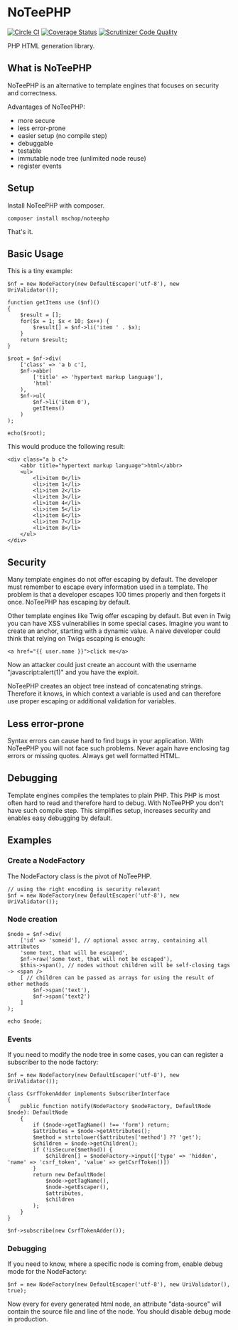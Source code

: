 # NoTeePHP

[![Circle CI](https://circleci.com/gh/mschop/NoTeePHP/tree/master.svg?style=svg)](https://circleci.com/gh/mschop/NoTeePHP/tree/master)
[![Coverage Status](https://coveralls.io/repos/github/mschop/NoTeePHP/badge.svg?branch=master)](https://coveralls.io/github/mschop/NoTeePHP?branch=master)
[![Scrutinizer Code Quality](https://scrutinizer-ci.com/g/mschop/NoTeePHP/badges/quality-score.png?b=master)](https://scrutinizer-ci.com/g/mschop/NoTeePHP/?branch=master)

PHP HTML generation library.

## What is NoTeePHP

NoTeePHP is an alternative to template engines that focuses on security and correctness.

Advantages of NoTeePHP:

- more secure
- less error-prone
- easier setup (no compile step)
- debuggable
- testable
- immutable node tree (unlimited node reuse)
- register events

## Setup

Install NoTeePHP with composer.

```
composer install mschop/noteephp
```

That's it.

## Basic Usage

This is a tiny example:

    $nf = new NodeFactory(new DefaultEscaper('utf-8'), new UriValidator());

    function getItems use ($nf)()
    {
        $result = [];
        for($x = 1; $x < 10; $x++) {
            $result[] = $nf->li('item ' . $x);
        }
        return $result;
    }
    
    $root = $nf->div(
        ['class' => 'a b c'],
        $nf->abbr(
            ['title' => 'hypertext markup language'],
            'html'
        ),
        $nf->ul(
            $nf->li('item 0'),
            getItems()
        )
    );
    
    echo($root);

This would produce the following result:

    <div class="a b c">
        <abbr title="hypertext markup language">html</abbr>
        <ul>
            <li>item 0</li>
            <li>item 1</li>
            <li>item 2</li>
            <li>item 3</li>
            <li>item 4</li>
            <li>item 5</li>
            <li>item 6</li>
            <li>item 7</li>
            <li>item 8</li>
        </ul>
    </div>

## Security

Many template engines do not offer escaping by default. The developer must remember to escape every information used in
a template. The problem is that a developer escapes 100 times properly and then forgets it once.
NoTeePHP has escaping by default.

Other template engines like Twig offer escaping by default. But even in Twig you can have XSS vulnerabilies in some
special cases. Imagine you want to create an anchor, starting with a dynamic value. A naive developer could think that
relying on Twigs escaping is enough:

    <a href="{{ user.name }}">click me</a>
    
Now an attacker could just create an account with the username "javascript:alert(1)" and you have the exploit.

NoTeePHP creates an object tree instead of concatenating strings. Therefore it knows, in which context a variable is
used and can therefore use proper escaping or additional validation for variables.

## Less error-prone

Syntax errors can cause hard to find bugs in your application. With NoTeePHP you will not face such problems.
Never again have enclosing tag errors or missing quotes. Always get well formatted HTML.

## Debugging

Template engines compiles the templates to plain PHP. This PHP is most often hard to read and therefore hard to debug.
With NoTeePHP you don't have such compile step. This simplifies setup, increases security and enables easy debugging
by default.

## Examples

### Create a NodeFactory

The NodeFactory class is the pivot of NoTeePHP.

    // using the right encoding is security relevant
    $nf = new NodeFactory(new DefaultEscaper('utf-8'), new UriValidator());
    
### Node creation

    $node = $nf->div(
        ['id' => 'someid'], // optional assoc array, containing all attributes
        'some text, that will be escaped',
        $nf->raw('some text, that will not be escaped'),
        $this->span(), // nodes without children will be self-closing tags -> <span />
        [ // children can be passed as arrays for using the result of other methods
            $nf->span('text'),
            $nf->span('text2')
        ]
    );
    
    echo $node;

### Events

If you need to modify the node tree in some cases, you can can register a subscriber to the node factory:

    $nf = new NodeFactory(new DefaultEscaper('utf-8'), new UriValidator());
    
    class CsrfTokenAdder implements SubscriberInterface
    {
        public function notify(NodeFactory $nodeFactory, DefaultNode $node): DefaultNode
        {
            if ($node->getTagName() !== 'form') return;
            $attributes = $node->getAttributes();
            $method = strtolower($attributes['method'] ?? 'get');
            $children = $node->getChildren();
            if (!isSecure($method)) {
                $children[] = $nodeFactory->input(['type' => 'hidden', 'name' => 'csrf_token', 'value' => getCsrfToken()])
            }
            return new DefaultNode(
                $node->getTagName(),
                $node->getEscaper(),
                $attributes,
                $children
            );
        }
    }
    
    $nf->subscribe(new CsrfTokenAdder());

### Debugging

If you need to know, where a specific node is coming from, enable debug mode for the NodeFactory:

    $nf = new NodeFactory(new DefaultEscaper('utf-8'), new UriValidator(), true);
    
Now every for every generated html node, an attribute "data-source" will contain the source file and line of the node.
You should disable debug mode in production.
